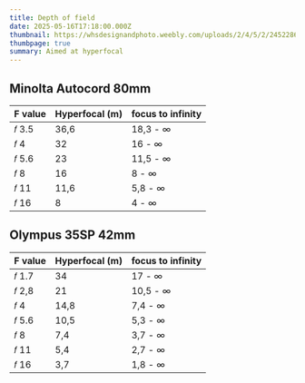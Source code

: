 ```yaml
---
title: Depth of field
date: 2025-05-16T17:18:00.000Z
thumbnail: https://whsdesignandphoto.weebly.com/uploads/2/4/5/2/24522864/published/5257650_2.jpg?1727707363
thumbpage: true
summary: Aimed at hyperfocal
---
```

## Minolta Autocord 80mm

| F value | Hyperfocal (m) | focus to infinity |
| ------- | -------------- | --------------- |
| 𝑓 3.5  | 36,6          | 18,3 - ∞        |
| 𝑓 4    | 32             | 16 - ∞          |
| 𝑓 5.6 |23|11,5 - ∞  |
| 𝑓 8 |16|8 - ∞|
|𝑓 11|11,6| 5,8 - ∞|
|𝑓 16|8|4 - ∞|


## Olympus 35SP 42mm

| F value | Hyperfocal (m) | focus to infinity |
| ------- | -------------- | --------------- |
| 𝑓 1.7  | 34          | 17 - ∞        |
| 𝑓 2,8    | 21            | 10,5 - ∞          |
| 𝑓 4    | 14,8            | 7,4 - ∞          |
| 𝑓 5.6 |10,5|5,3 - ∞  |
| 𝑓 8 |7,4|3,7 - ∞|
|𝑓 11|5,4| 2,7 - ∞|
|𝑓 16|3,7|1,8 - ∞|
